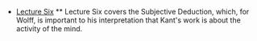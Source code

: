 
* [Lecture Six](https://www.youtube.com/watch?v=Fgsti9nWnJ8)
** Lecture Six covers the Subjective Deduction, which, for Wolff, is important to his interpretation that Kant's work is about the activity of the mind.
